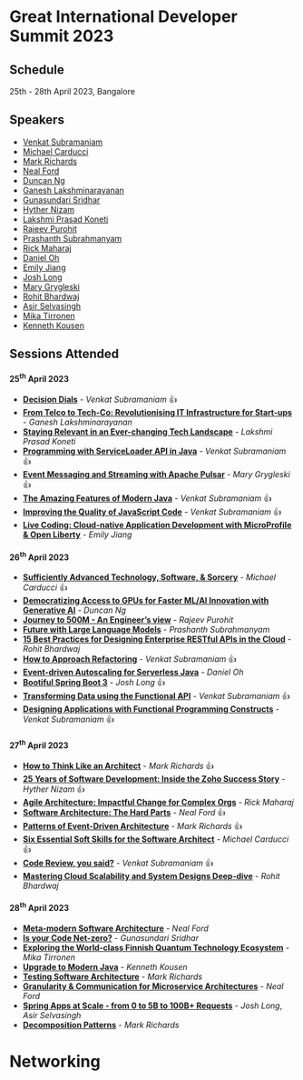 # Great International Developer Summit 2023

## Schedule
25th - 28th April 2023, Bangalore

## Speakers
- [Venkat Subramaniam](https://developersummit.com/speaker/venkat-subramaniam)
- [Michael Carducci](https://developersummit.com/speaker/michael-carducci)
- [Mark Richards](https://developersummit.com/speaker/mark-richards)
- [Neal Ford](https://developersummit.com/speaker/neal-ford)
- [Duncan Ng](https://developersummit.com/speaker/duncan-ng)
- [Ganesh Lakshminarayanan](https://developersummit.com/speaker/ganesh-lakshminarayanan)
- [Gunasundari Sridhar](https://developersummit.com/speaker/guna-sundari-sridhar)
- [Hyther Nizam](https://developersummit.com/speaker/hyther-nizam)
- [Lakshmi Prasad Koneti](https://developersummit.com/speaker/lakshmi-prasad-koneti)
- [Rajeev Purohit](https://developersummit.com/speaker/rajeev-purohit)
- [Prashanth Subrahmanyam](https://developersummit.com/speaker/prashanth-subrahmanyam)
- [Rick Maharaj](https://developersummit.com/speaker/rick-maharaj)
- [Daniel Oh](https://developersummit.com/speaker/daniel-oh)
- [Emily Jiang](https://developersummit.com/speaker/emily-jiang)
- [Josh Long](https://developersummit.com/speaker/josh-long)
- [Mary Grygleski](https://developersummit.com/speaker/mary-grygleski)
- [Rohit Bhardwaj](https://developersummit.com/speaker/rohit-bhardwaj)
- [Asir Selvasingh](https://developersummit.com/speaker/asir-selvasingh)
- [Mika Tirronen](https://developersummit.com/speaker/mika-tirronen)
- [Kenneth Kousen](https://developersummit.com/speaker/kenneth-kousen)

## Sessions Attended
#### 25<sup>th</sup> April 2023
- **[Decision Dials](https://developersummit.com/session/decision-dials)** - *Venkat Subramaniam* :thumbsup:
- **[From Telco to Tech-Co: Revolutionising IT Infrastructure for Start-ups](https://developersummit.com/session/from-telco-to-tech-co-revolutionising-it-infrastructure-for-start-ups)** - *Ganesh Lakshminarayanan*
- **[Staying Relevant in an Ever-changing Tech Landscape](https://developersummit.com/session/staying-relevant-in-an-ever-changing-tech-landscape)** - *Lakshmi Prasad Koneti*
- **[Programming with ServiceLoader API in Java](https://developersummit.com/session/programming-with-serviceloader-api-in-java)** - *Venkat Subramaniam* :thumbsup:
- **[Event Messaging and Streaming with Apache Pulsar](https://developersummit.com/session/event-messaging-and-streaming-with-apache-pulsar)** - *Mary Grygleski* :thumbsup:
- **[The Amazing Features of Modern Java](https://developersummit.com/session/the-amazing-features-of-modern-java)** - *Venkat Subramaniam* :thumbsup:
- **[Improving the Quality of JavaScript Code](https://developersummit.com/session/improving-the-quality-of-javascript-code)** - *Venkat Subramaniam* :thumbsup:
- **[Live Coding: Cloud-native Application Development with MicroProfile & Open Liberty](https://developersummit.com/session/live-coding-cloud-native-application-development-with-microprofile-open-liberty)** - *Emily Jiang*

#### 26<sup>th</sup> April 2023
- **[Sufficiently Advanced Technology, Software, & Sorcery](https://developersummit.com/session/sufficiently-advanced-technology-software-sorcery)** - *Michael Carducci* :thumbsup:
- **[Democratizing Access to GPUs for Faster ML/AI Innovation with Generative AI](https://developersummit.com/session/democratizing-access-to-gpus-for-faster-mlai-innovation-with-generative-ai)** - *Duncan Ng*
- **[Journey to 500M - An Engineer’s view](https://developersummit.com/session/journey-to-500m-an-engineers-view)** - *Rajeev Purohit*
- **[Future with Large Language Models](https://developersummit.com/session/future-with-large-language-models)** - *Prashanth Subrahmanyam*
- **[15 Best Practices for Designing Enterprise RESTful APIs in the Cloud](https://developersummit.com/session/15-best-practices-for-designing-enterprise-restful-apis-in-the-cloud)** - *Rohit Bhardwaj*
- **[How to Approach Refactoring](https://developersummit.com/session/how-to-approach-refactoring)** - *Venkat Subramaniam* :thumbsup:
- **[Event-driven Autoscaling for Serverless Java](https://developersummit.com/session/event-driven-autoscaling-for-serverless-java)** - *Daniel Oh*
- **[Bootiful Spring Boot 3](https://developersummit.com/session/bootiful-spring-boot-3)** - *Josh Long* :thumbsup:
- **[Transforming Data using the Functional API](https://developersummit.com/session/transforming-data-using-the-functional-api)** - *Venkat Subramaniam* :thumbsup:
- **[Designing Applications with Functional Programming Constructs](https://developersummit.com/session/designing-applications-with-functional-programming-constructs)** - *Venkat Subramaniam* :thumbsup:

#### 27<sup>th</sup> April 2023
- **[How to Think Like an Architect](https://developersummit.com/session/how-to-think-like-an-architect)** - *Mark Richards* :thumbsup:
- **[25 Years of Software Development: Inside the Zoho Success Story](https://developersummit.com/session/25-years-of-software-development-inside-the-zoho-success-story)** - *Hyther Nizam* :thumbsup:
- **[Agile Architecture: Impactful Change for Complex Orgs](https://developersummit.com/session/agile-architecture-impactful-change-for-complex-orgs)** - *Rick Maharaj*
- **[Software Architecture: The Hard Parts](https://developersummit.com/session/software-architecture-the-hard-parts)** - *Neal Ford* :thumbsup:
- **[Patterns of Event-Driven Architecture](https://developersummit.com/session/patterns-of-event-driven-architecture)** - *Mark Richards* :thumbsup:
- **[Six Essential Soft Skills for the Software Architect](https://developersummit.com/session/six-essential-soft-skills-for-the-software-architect)** - *Michael Carducci* :thumbsup:
- **[Code Review, you said?](https://developersummit.com/session/code-review-you-said)** - *Venkat Subramaniam* :thumbsup:
- **[Mastering Cloud Scalability and System Designs Deep-dive](https://developersummit.com/session/mastering-cloud-scalability-and-system-designs-deep-dive)** - *Rohit Bhardwaj*

#### 28<sup>th</sup> April 2023
- **[Meta-modern Software Architecture](https://developersummit.com/session/meta-modern-software-architecture)** - *Neal Ford*
- **[Is your Code Net-zero?](https://developersummit.com/session/is-your-code-net-zero)** - *Gunasundari Sridhar*
- **[Exploring the World-class Finnish Quantum Technology Ecosystem](https://developersummit.com/session/exploring-the-world-class-finnish-quantum-technology-ecosystem)** - *Mika Tirronen*
- **[Upgrade to Modern Java](https://developersummit.com/session/upgrade-to-modern-java)** - *Kenneth Kousen*
- **[Testing Software Architecture](https://developersummit.com/session/testing-software-architecture)** - *Mark Richards*
- **[Granularity & Communication for Microservice Architectures](https://developersummit.com/session/granularity-communication-for-microservice-architectures)** - *Neal Ford*
- **[Spring Apps at Scale - from 0 to 5B to 100B+ Requests](https://developersummit.com/session/spring-apps-at-scale-from-0-to-5b-to-100b-requests)** - *Josh Long*, *Asir Selvasingh*
- **[Decomposition Patterns](https://developersummit.com/session/decomposition-patterns)** - *Mark Richards*

# Networking
